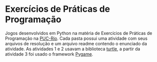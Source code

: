 # Exercícios de Práticas de Programação

Jogos desenvolvidos em Python na matéria de Exercícios de Práticas de Programação na [PUC-Rio](https://www.puc-rio.br/index.html). Cada pasta possui uma atividade com seus arquivos de resolução e um arquivo readme contendo o enunciado da atividade. As atividades 1 e 2 usavam a biblioteca [turtle](https://docs.python.org/3/library/turtle.html), a partir da atividade 3 foi usado o framework [Pygame](https://www.pygame.org/news).
